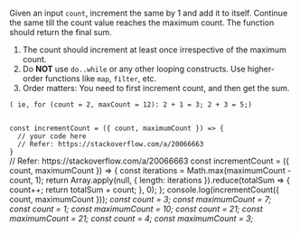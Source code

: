 Given an input `count`, increment the same by 1 and add it to itself. Continue the same till the count value reaches the maximum count. The function should return the final sum.

1. The count should increment at least once irrespective of the maximum count.
2. Do **NOT** use `do..while` or any other looping constructs. Use higher-order functions like `map`, `filter`, etc.
3. Order matters: You need to first increment count, and then get the sum.

```
( ie, for (count = 2, maxCount = 12): 2 + 1 = 3; 2 + 3 = 5;)
```

<codeblock language="javascript" type="exercise" testMode="multipleInput" showSolution="false">
<code>
const incrementCount = ({ count, maximumCount }) => {
  // your code here
  // Refer: https://stackoverflow.com/a/20066663
}
</code>

<solution>
// Refer: https://stackoverflow.com/a/20066663
const incrementCount = ({ count, maximumCount }) => {
  const iterations = Math.max(maximumCount - count, 1);
  return Array.apply(null, { length: iterations }).reduce(totalSum => {
    count++;
    return totalSum + count;
  }, 0);
};
</solution>

<testcases>
<caller>
console.log(incrementCount({ count, maximumCount }));
</caller>
<testcase>
<i>
const count = 3;
const maximumCount = 7;
</i>
</testcase>
<testcase>
<i>
const count = 1;
const maximumCount = 10;
</i>
</testcase>
<testcase>
<i>
const count = 21;
const maximumCount = 21;
</i>
</testcase>
<testcase>
<i>
const count = 4;
const maximumCount = 3;
</i>
</testcase>
</testcases>
</codeblock>
